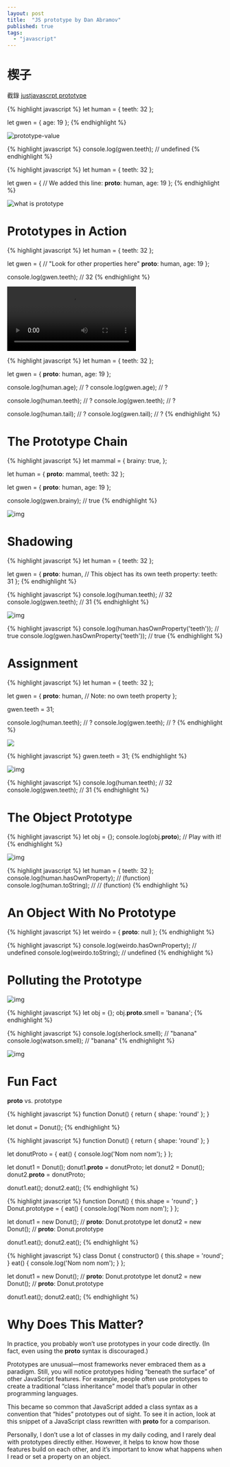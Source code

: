 ```yaml
---
layout: post
title:  "JS prototype by Dan Abramov"
published: true
tags: 
  - "javascript"
---
```


# 楔子
截錄 [justjavascrpt prototype](https://justjavascript.com)

{% highlight javascript %}
let human = {
  teeth: 32
};

let gwen = {
  age: 19
};
{% endhighlight %}

![prototype-value](https://res.cloudinary.com/dg3gyk0gu/image/upload/v1590534071/just-javascript-email-images/jj09/prop.png)

{% highlight javascript %}
console.log(gwen.teeth); // undefined
{% endhighlight %}

{% highlight javascript %}
let human = {
  teeth: 32
};

let gwen = {
  // We added this line:
  __proto__: human,
  age: 19
};
{% endhighlight %}

![what is prototype](https://res.cloudinary.com/dg3gyk0gu/image/upload/v1590534071/just-javascript-email-images/jj09/proto.png)

# Prototypes in Action

{% highlight javascript %}
let human = {
  teeth: 32
};

let gwen = {
  // "Look for other properties here"
  __proto__: human,
  age: 19
};

console.log(gwen.teeth); // 32
{% endhighlight %}

![video](https://res.cloudinary.com/dg3gyk0gu/video/upload/f_auto/just-javascript-email-images/jj09/proto_anim-mp4.mp4)

{% highlight javascript %}
let human = {
  teeth: 32
};

let gwen = {
  __proto__: human,
  age: 19
};

console.log(human.age); // ?
console.log(gwen.age); // ?

console.log(human.teeth); // ?
console.log(gwen.teeth); // ?

console.log(human.tail); // ?
console.log(gwen.tail); // ?
{% endhighlight %}

# The Prototype Chain

{% highlight javascript %}
let mammal = {
  brainy: true,
};

let human = {
  __proto__: mammal,
  teeth: 32
};

let gwen = {
  __proto__: human,
  age: 19
};

console.log(gwen.brainy); // true
{% endhighlight %}

![img](https://res.cloudinary.com/dg3gyk0gu/image/upload/v1590534071/just-javascript-email-images/jj09/protochain.png)

# Shadowing

{% highlight javascript %}
let human = {
  teeth: 32
};

let gwen = {
  __proto__: human,
  // This object has its own teeth property:
  teeth: 31
};
{% endhighlight %}

{% highlight javascript %}
console.log(human.teeth); // 32
console.log(gwen.teeth); // 31
{% endhighlight %}

![img](https://res.cloudinary.com/dg3gyk0gu/image/upload/v1590534072/just-javascript-email-images/jj09/shadowing.png)

{% highlight javascript %}
console.log(human.hasOwnProperty('teeth')); // true
console.log(gwen.hasOwnProperty('teeth')); // true
{% endhighlight %}

# Assignment

{% highlight javascript %}
let human = {
  teeth: 32
};

let gwen = {
  __proto__: human,
  // Note: no own teeth property
};

gwen.teeth = 31;

console.log(human.teeth); // ?
console.log(gwen.teeth); // ?
{% endhighlight %}

![](https://res.cloudinary.com/dg3gyk0gu/image/upload/v1590534072/just-javascript-email-images/jj09/step1.png)

{% highlight javascript %}
gwen.teeth = 31;
{% endhighlight %}

![img](https://res.cloudinary.com/dg3gyk0gu/image/upload/v1590534072/just-javascript-email-images/jj09/step2.png)

{% highlight javascript %}
console.log(human.teeth); // 32
console.log(gwen.teeth); // 31
{% endhighlight %}

# The Object Prototype

{% highlight javascript %}
let obj = {};
console.log(obj.__proto__); // Play with it!
{% endhighlight %}

![img](https://res.cloudinary.com/dg3gyk0gu/image/upload/v1590534071/just-javascript-email-images/jj09/root1.png)

{% highlight javascript %}
let human = {
  teeth: 32
};
console.log(human.hasOwnProperty); // (function)
console.log(human.toString); // // (function)
{% endhighlight %}

# An Object With No Prototype

{% highlight javascript %}
let weirdo = {
  __proto__: null
};
{% endhighlight %}

{% highlight javascript %}
console.log(weirdo.hasOwnProperty); // undefined
console.log(weirdo.toString); // undefined
{% endhighlight %}

# Polluting the Prototype

![img](https://res.cloudinary.com/dg3gyk0gu/image/upload/v1590534072/just-javascript-email-images/jj09/root2.png)

{% highlight javascript %}
let obj = {};
obj.__proto__.smell = 'banana';
{% endhighlight %}

{% highlight javascript %}
console.log(sherlock.smell); // "banana"
console.log(watson.smell); // "banana"
{% endhighlight %}

![img](https://res.cloudinary.com/dg3gyk0gu/image/upload/v1590534071/just-javascript-email-images/jj09/pollution.png)

# Fun Fact

__proto__ vs. prototype

{% highlight javascript %}
function Donut() {
  return { shape: 'round' };
}

let donut = Donut();
{% endhighlight %}

{% highlight javascript %}
function Donut() {
  return { shape: 'round' };
}

let donutProto = {
  eat() {
    console.log('Nom nom nom');
  }
};

let donut1 = Donut();
donut1.__proto__ = donutProto;
let donut2 = Donut();
donut2.__proto__ = donutProto;

donut1.eat();
donut2.eat();
{% endhighlight %}

{% highlight javascript %}
function Donut() {
  this.shape = 'round';
}
Donut.prototype = {
  eat() {
    console.log('Nom nom nom');
  }
};

let donut1 = new Donut(); // __proto__: Donut.prototype
let donut2 = new Donut(); // __proto__: Donut.prototype

donut1.eat();
donut2.eat();
{% endhighlight %}

{% highlight javascript %}
class Donut {
  constructor() {
    this.shape = 'round';
  }
  eat() {
    console.log('Nom nom nom');
  }
};

let donut1 = new Donut(); // __proto__: Donut.prototype
let donut2 = new Donut(); // __proto__: Donut.prototype

donut1.eat();
donut2.eat();
{% endhighlight %}

# Why Does This Matter?
In practice, you probably won’t use prototypes in your code directly. (In fact, even using the __proto__ syntax is discouraged.)

Prototypes are unusual—most frameworks never embraced them as a paradigm. Still, you will notice prototypes hiding “beneath the surface” of other JavaScript features. For example, people often use prototypes to create a traditional “class inheritance” model that’s popular in other programming languages.

This became so common that JavaScript added a class syntax as a convention that “hides” prototypes out of sight. To see it in action, look at this snippet of a JavaScript class rewritten with __proto__ for a comparison.

Personally, I don’t use a lot of classes in my daily coding, and I rarely deal with prototypes directly either. However, it helps to know how those features build on each other, and it’s important to know what happens when I read or set a property on an object.
